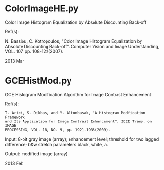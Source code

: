 ColorImageHE.py
=============================

Color Image Histogram Equalization by Absolute Discounting Back-off

Ref(s):

N. Bassiou, C. Kotropoulos, "Color Image Histogram Equalization by 
Absolute Discounting Back-off". Computer Vision and Image Understanding,
VOL. 107, pp. 108-122(2007).

2013 Mar

GCEHistMod.py
=========================

GCE Histogram Modification Algorithm for Image Contrast Enhancement

Ref(s):

	T. Arici, S. Dikbas, and Y. Altunbasak, "A Histogram Modfication Framework
	and Its Application for Image Contrast Enhancement". IEEE Trans. on IMAGE 
	PROCESSING, VOL. 18, NO. 9, pp. 1921-1935(2009).

Input: 8-bit gray image (array); enhancement level; threshold for two lagged difference;
        b&w stretch parameters black, white, a.

Output: modified image (array)

 2013 Feb
